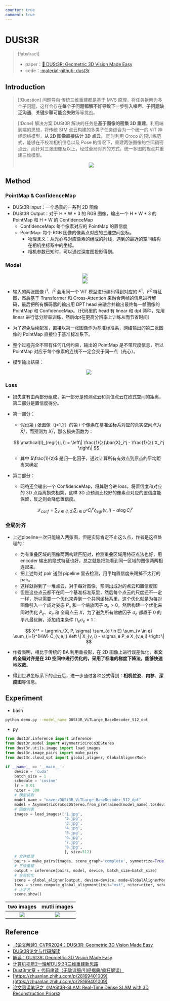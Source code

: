 ```yaml
---
counter: true
comment: true
---
```


# DUSt3R

> [!abstract]
> - paper：[:book: DUSt3R: Geometric 3D Vision Made Easy](https://arxiv.org/abs/2312.14132)
> - code：[:material-github: dust3r](https://github.com/naver/dust3r)

## Introduction

> [!Question] 问题导向
> 传统三维重建都是基于 MVS 原理，将任务拆解为多个子问题，这样会存在**每个子问题都解不好导致下一步引入噪声**、**子问题缺乏沟通**、**关键步骤可能会失败**等等挑战。

> [!Done] 解决方案
> DUSt3R 解决的任务是**基于图像的密集 3D 重建**。利用端到端的思想，将传统 SfM 点云构建的多类子任务综合为一个统一的 ViT 神经网络模型，**从 2D 图像直接估计 3D 点云**。
> 同时利用 Croco 的预训练范式，能够在不校准相机信息以及 Pose 的情况下，重建两张图像的空间稠密点云，而针对三张图像及以上，经过全局对齐的方式，统一多图的视点并重建三维模型。
> <center><img src="https://cdn.jujimeizuo.cn/note/cv/slam/dust3r-2.png"></center>

## Method

### PointMap & ConfidenceMap

- DUSt3R Input：一个场景的一系列 2D 图像
- DUSt3R Output：对于 H * W * 3 的 RGB 图像，输出一个 H * W * 3 的 PointMap 和 H * W 的 ConfidenceMap
    - ConfidenceMap: 每个像素对应的 PointMap 的置信度
    - PointMap: 每个 RGB 图像的像素点对应的三维空间坐标。
        - 物理含义：从光心与对应像素的组成的射线，遇到的最近的空间结构在相机坐标系中的坐标。
        - 相机参数已知时，可以通过深度图投影得到。

### Model

<center><img src="https://cdn.jujimeizuo.cn/note/cv/slam/dust3r-1.png"></center>

<center><img src="https://cdn.jujimeizuo.cn/note/cv/slam/dust3r-3.png"></center>

- 输入的两张图像 $I^1$、$I^2$ 会用同一个 ViT 模型进行编码得到对应的 $F^1$、$F^2$ 特征图，然后基于 Transformer 和 Cross-Attention 来融合两帧的信息进行解码，最后把所有解码器的输出用 DPT head 来融合并输出最终每一帧图像的 PointMap 和 ConfidenceMap。（代码里的 head 有 linear 和 dpt 两种，先用 linear 进行低分辨率训练，然后dpt在更高分辨率上训练从而节省时间）
- 为了避免后续配准，直接以第一张图像作为基准标准系，网络输出的第二张图像的 PointMap 直接位于基准标准系下。
- 整个过程完全不带有任何几何约束，输出的 PointMap 是不带尺度信息，所以 PointMap 对应于每个像素的连线不一定会交于同一点（光心）。
- 模型输出结果：

    <center><img src="https://cdn.jujimeizuo.cn/note/cv/slam/dust3r-4.png"></center>

### Loss

- 损失含有由两部分组成，第一部分是预测点云和真值点云在欧式空间的距离，第二部分是置信度得分。
- 第一部分：
    - 假设第 j 张图像（j=1,2）的第 i 个像素在基准坐标系对应的真实空间点为 $\bar{X}_i^j$，而预测为 $X_i^j$，那么损失函数为：

    $$
    \mathcal{l}_{regr}(j, i) = \left\| \frac{1}{z}\bar{X}_i^j - \frac{1}{z} X_i^j \right\|
    $$

    - 其中 $\frac{1}{z}$ 是归一化因子，通过计算所有有效点到原点的平均距离来确定
- 第二部分：
    - 网络还会输出一个 ConfidenceMap，将其融合进 loss，将置信度和对应的 3D 点距离损失相乘，这样 3D 点预测比较好的像素点对应的置信度能保留，反之则会降低置信度。

$$
\mathcal{L}_{conf} = \sum_{v \in \{1,2\}} \sum_{i \in D^v} C_i^v \mathcal{l}_{regr}(v, i) - \alpha \log C_i^v
$$ 

### 全局对齐

- 上述pipeline一次只能输入两张图，但是实际肯定不止这么点，作者是这样处理的：
    - 为有重叠区域的图像两两构建匹配对，检测重叠区域用特征点法也好，用 encoder 输出的隐式特征也好，总之就是把能看到同一区域的图像两两相连起来。
    - 把上述每对 pair 送到 pipeline 里去检测，用平均置信度来踢掉不太行的 pair。
    - 这样就得到了一堆点云，对于每对图像，预测出成对的点云和置信度图
    - 但是这些点云都不在同一个基准标准系里，然后每个点云的尺度还不一定一样，所以需要一个优化来弄到一个共同坐标系里。这个优化就是为每对图像引入一个成对姿态 $P_e$ 和一个缩放因子 $\sigma_e > 0$，然后构建一个优化来同时优化 $P_e$、$\sigma_e$ 和 全局点云 $X$，为了避免所有缩放因子 $\sigma_e$ 都趋于 0 的平凡最优解，添加约束条件 $\prod_e \sigma_e = 1$：

    $$
    X^* = \argmin_{X, P, \sigma} \sum_{e \in E} \sum_{v \in e} \sum_{i=1}^{HW} C_{v,e,i} \left \| X_{v, i} - \sigma_e P_e X_{v,e,i} \right \|
    $$


- 作者表明，相比于传统的 BA 利用重投影，在 2D 图像上进行误差优化，**本文的全局对齐是在 3D 空间中进行优化的，采用了标准的梯度下降法，能够快速地收敛**。
- 得到世界坐标系下的点云后，进一步通过各种公式得到：**相机位姿**、**内参**、**深度图**等信息。

## Experiment

- bash

```bash
python demo.py --model_name DUSt3R_ViTLarge_BaseDecoder_512_dpt
```

- py

```python
from dust3r.inference import inference
from dust3r.model import AsymmetricCroCo3DStereo
from dust3r.utils.image import load_images
from dust3r.image_pairs import make_pairs
from dust3r.cloud_opt import global_aligner, GlobalAlignerMode

if __name__ == '__main__':
    device = 'cuda'
    batch_size = 1
    schedule = 'cosine'
    lr = 0.01
    niter = 300
    # 模型读取
    model_name = "naver/DUSt3R_ViTLarge_BaseDecoder_512_dpt"
    model = AsymmetricCroCo3DStereo.from_pretrained(model_name).to(device)
    # 图像列表
    images = load_images(['1.jpg',
                          '2.jpg',
                          '3.jpg',
                          '4.jpg',
                          '5.jpg',
                          '6.jpg',
                          '7.jpg',
                          '8.jpg',
                          ], size=512)
    # 文件处理
    pairs = make_pairs(images, scene_graph='complete', symmetrize=True)
    # 三维重建
    output = inference(pairs, model, device, batch_size=batch_size)
    # 全局优化
    scene = global_aligner(output, device=device, mode=GlobalAlignerMode.PointCloudOptimizer)
    loss = scene.compute_global_alignment(init="mst", niter=niter, schedule=schedule, lr=lr)
    # 上才艺
    scene.show()
```

|                                    two images                                     |                                   mutli images                                    |
| :-------------------------------------------------------------------------------: | :-------------------------------------------------------------------------------: |
| <center><img src="https://cdn.jujimeizuo.cn/note/cv/slam/dust3r-5.jpeg"></center> | <center><img src="https://cdn.jujimeizuo.cn/note/cv/slam/dust3r-6.jpeg"></center> |

## Reference

- [【论文解读】CVPR2024：DUSt3R: Geometric 3D Vision Made Easy](https://blog.csdn.net/qq_35831906/article/details/140078677)
- [DUSt3R论文与代码解读](https://zhuanlan.zhihu.com/p/685077487)
- [解读：DUSt3R: Geometric 3D Vision Made Easy](https://blog.csdn.net/u012854516/article/details/136472245)
- [计算机视觉2—理解DUSt3R三维重建新思路](https://zhuanlan.zhihu.com/p/686078541)
- [Dust3r文章 + 代码串读（无敌详细/引经据典/疯狂解读）](https://zhuanlan.zhihu.com/p/10245148055)
- [https://zhuanlan.zhihu.com/p/28169401009](https://zhuanlan.zhihu.com/p/28169401009)
- [论文阅读笔记之《MASt3R-SLAM: Real-Time Dense SLAM with 3D Reconstruction Priors》](https://kwanwaipang.github.io/File/Blogs/Poster/MASt3R-SLAM.html#dust3r:-geometric-3d-vision-made-easy)